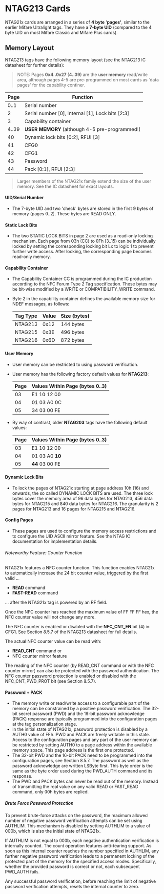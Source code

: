 # NTAG213 Cards

NTAG21x cards are arranged in a series of **4 byte 'pages'**, similar to the
earlier Mifare Ultralight tags. They have a **7-byte UID** (compared to the 4
byte UID on most Mifare Classic and Mifare Plus cards).

## Memory Layout

NTAG213 tags have the following memory layout (see the NTAG213 IC datasheet for
further details):

> NOTE: Pages **0x4..0x27 (4..39)** are the **user memory** read/write area,
  although pages 4-5 are pre-programmed on most cards as 'data
  pages' for the capability continer.

| Page  | Function                                         |
|-------|--------------------------------------------------|
| 0..1  | Serial number                                    |
| 2     | Serial number [0], Internal [1], Lock bits [2:3] |
| 3     | Capability container                             |
| 4..39 | **USER MEMORY** (although 4-5 pre-programmed!)   |
| 40    | Dynamic lock bits [0:2], RFUI [3]                |
| 41    | CFG0                                             |
| 42    | CFG1                                             |
| 43    | Password                                         |
| 44    | Pack [0:1], RFUI [2:3]                           |

> Larger members of the NTAG21x family extend the size of the user memory.
  See the IC datasheet for exact layouts.


#### UID/Serial Number

- The 7-byte UID and two 'check' bytes are stored in the first 9
  bytes of memory (pages 0..2). These bytes are READ ONLY.

#### Static Lock Bits

- The two STATIC LOCK BITS in page 2 are used as a read-only locking
  mechanism. Each page from 03h (CC) to 0Fh (3..15) can be individually
  locked by setting the corresponding locking bit Lx to logic 1 to
  prevent further write access. After locking, the corresponding page
  becomes read-only memory.

#### Capability Container

- The Capability Container CC is programmed during the IC production
  according to the NFC Forum Type 2 Tag specification. These bytes may
  be bit-wise modified by a WRITE or COMPATIBILITY_WRITE command.
- Byte 2 in the capability container defines the available memory size
  for NDEF messages, as follows:

  | Tag Type | Value | Size (bytes) |
  |----------|-------|--------------|
  | NTAG213  | 0x12  | 144 bytes    |
  | NTAG215  | 0x3E  | 496 bytes    |
  | NTAG216  | 0x6D  | 872 bytes    |

#### User Memory

- User memory can be restricted to using password verification.
- User memory has the following factory default values for **NTAG213**:

  | Page | Values Within Page (bytes 0..3) |
  |------|---------------------------------|
  | 03   | E1 10 12 00                     |
  | 04   | 01 03 A0 0C                     |
  | 05   | 34 03 00 FE                     |

 - By way of contrast, older **NTAG203** tags have the following default values:

    | Page | Values Within Page (bytes 0..3) |
    |------|---------------------------------|
    | 03   | E1 10 12 00                     |
    | 04   | 01 03 A0 **10**                 |
    | 05   | **44** 03 00 FE                 |

#### Dynamic Lock Bits

- To lock the pages of NTAG21x starting at page address 10h (16) and
  onwards, the so called DYNAMIC LOCK BITS are used. The three lock
  bytes cover the memory area of 96 data bytes for NTAG213, 456 data
  bytes for NTAG215 and 840 data bytes for NTAG216. The granularity is 2
  pages for NTAG213 and 16 pages for NTAG215 and NTAG216.

#### Config Pages

- These pages are used to configure the memory access restrictions and
  to configure the UID ASCII mirror feature. See the NTAG IC
  documentation for implementation details.

###### Noteworthy Feature: Counter Function

NTAG21x features a NFC counter function. This function enables NTAG21x to automatically increase the 24 bit counter value, triggered by the first
valid ...

- **READ** command
- **FAST-READ** command

... after the NTAG21x tag is powered by an RF field.

Once the NFC counter has reached the maximum value of FF FF FF hex, the NFC
counter value will not change any more.

The NFC counter is enabled or disabled with the **NFC_CNT_EN** bit (4) in
CFG1. See Section 8.5.7 of the NTAG213 datasheet for full details.

The actual NFC counter value can be read with:

- **READ_CNT** command or
- NFC counter mirror feature

The reading of the NFC counter (by READ_CNT command or with the NFC counter
mirror) can also be protected with the password authentication. The NFC
counter password protection is enabled or disabled with the NFC_CNT_PWD_PROT
bit (see Section 8.5.7).

#### Password + PACK

- The memory write or read/write access to a configurable part of the memory
  can be constrained by a positive password verification. The 32-bit secret
  password (PWD) and the 16-bit password acknowledge (PACK) response are
  typically programmed into the configuration pages at the tag personalization
  stage.
- In the initial state of NTAG21x, password protection is disabled by a AUTH0
  value of FFh. PWD and PACK are freely writable in this state. Access to the
  configuration pages and any part of the user memory can be restricted by
  setting AUTH0 to a page address within the available memory space. This
  page address is the first one protected.
- The 32-bit PWD and the 16-bit PACK need to be programmed into the
  configuration pages, see Section 8.5.7. The password as well as the password
  acknowledge are written LSByte first. This byte order is the same as the
  byte order used during the PWD_AUTH command and its response.
- The PWD and PACK bytes can never be read out of the memory. Instead of
  transmitting the real value on any valid READ or FAST_READ command, only 00h
  bytes are replied.

##### Brute Force Password Protection

To prevent brute-force attacks on the password, the maximum allowed number of
negative password verification attempts can be set using AUTHLIM. This
mechanism is disabled by setting AUTHLIM to a value of 000b, which is also
the initial state of NTAG21x.

If AUTHLIM is not equal to 000b, each negative authentication verification is
internally counted. The count operation features anti-tearing support. As soon
as this internal counter reaches the number specified in AUTHLIM, any further
negative password verification leads to a permanent locking of the protected
part of the memory for the specified access modes. Specifically, whether the
provided password is correct or not, each subsequent PWD_AUTH fails.

Any successful password verification, before reaching the limit of negative
password verification attempts, resets the internal counter to zero.
